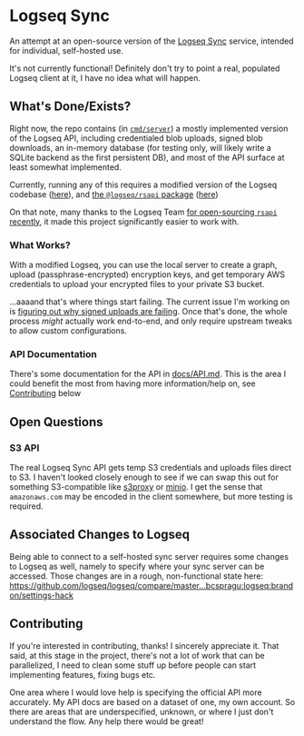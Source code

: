 # Logseq Sync

An attempt at an open-source version of the [Logseq Sync](https://blog.logseq.com/how-to-setup-and-use-logseq-sync/) service, intended for individual, self-hosted use.

It's not currently functional! Definitely don't try to point a real, populated Logseq client at it, I have no idea what will happen.

## What's Done/Exists?

Right now, the repo contains (in [`cmd/server`](/cmd/server)) a mostly implemented version of the Logseq API, including credentialed blob uploads, signed blob downloads, an in-memory database (for testing only, will likely write a SQLite backend as the first persistent DB), and most of the API surface at least somewhat implemented.

Currently, running any of this requires a modified version of the Logseq codebase ([here](https://github.com/logseq/logseq/blob/05a82a5f268fb77b01f9b8b2a454f5dc15573e70/src/main/frontend/config.cljs#L40-L41)), and [the `@logseq/rsapi` package](https://www.npmjs.com/package/@logseq/rsapi) ([here](https://github.com/logseq/rsapi/blob/18bd98cfc4d084182b534c1c72a6e473a7174b45/sync/src/sync.rs#L26-L28))

On that note, many thanks to the Logseq Team [for open-sourcing `rsapi` recently](https://github.com/logseq/logseq/issues/9311), it made this project significantly easier to work with.

### What Works?

With a modified Logseq, you can use the local server to create a graph, upload (passphrase-encrypted) encryption keys, and get temporary AWS credentials to upload your encrypted files to your private S3 bucket.

...aaaand that's where things start failing. The current issue I'm working on is [figuring out why signed uploads are failing](https://github.com/bcspragu/logseq-sync/issues/1). Once that's done, the whole process _might_ actually work end-to-end, and only require upstream tweaks to allow custom configurations.

### API Documentation

There's some documentation for the API in [docs/API.md](/docs/API.md). This is the area I could benefit the most from having more information/help on, see [Contributing](#contributing) below

## Open Questions

### S3 API

The real Logseq Sync API gets temp S3 credentials and uploads files direct to S3. I haven't looked closely enough to see if we can swap this out for something S3-compatible like [s3proxy](https://github.com/gaul/s3proxy) or [minio](https://github.com/minio/minio). I get the sense that `amazonaws.com` may be encoded in the client somewhere, but more testing is required.

## Associated Changes to Logseq

Being able to connect to a self-hosted sync server requires some changes to Logseq as well, namely to specify where your sync server can be accessed. Those changes are in a rough, non-functional state here: https://github.com/logseq/logseq/compare/master...bcspragu:logseq:brandon/settings-hack

## Contributing

If you're interested in contributing, thanks! I sincerely appreciate it. That said, at this stage in the project, there's not a lot of work that can be parallelized, I need to clean some stuff up before people can start implementing features, fixing bugs etc.

One area where I would love help is specifying the official API more accurately. My API docs are based on a dataset of one, my own account. So there are areas that are underspecified, unknown, or where I just don't understand the flow. Any help there would be great!
